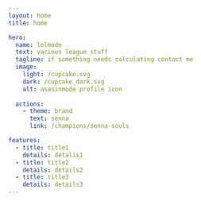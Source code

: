 ```yaml
---
layout: home
title: home

hero:
  name: lolmode
  text: various league stuff
  tagline: if something needs calculating contact me
  image:
    light: /cupcake.svg
    dark: /cupcake_dark.svg
    alt: asasinmode profile icon
    
  actions:
    - theme: brand
      text: senna
      link: /champions/senna-souls

features:
  - title: title1
    details: detalis1
  - title: title2
    details: details2
  - title: title3
    details: details3
---
```

